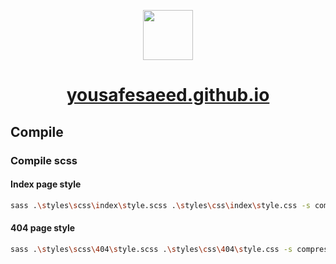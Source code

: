 <p align="center">
  <a href="https://yousafesaeed.github.io">
    <img src="assets/favicon.ico" width="80px">
  </a>
</p>

<h1 align="center">
  <a href="https://yousafesaeed.github.io">yousafesaeed.github.io</a>
</h1>

## Compile

### Compile scss

#### Index page style

```bash
sass .\styles\scss\index\style.scss .\styles\css\index\style.css -s compressed --no-source-map
```

#### 404 page style

```bash
sass .\styles\scss\404\style.scss .\styles\css\404\style.css -s compressed --no-source-map
```
